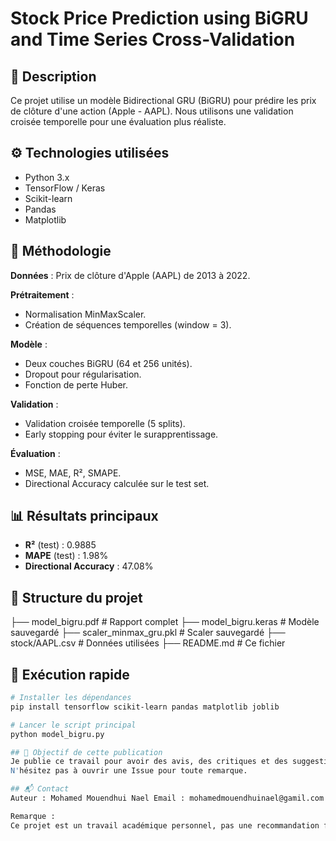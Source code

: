 # Stock Price Prediction using BiGRU and Time Series Cross-Validation 

## 📄 Description 
Ce projet utilise un modèle Bidirectional GRU (BiGRU) pour prédire les prix de clôture d'une action (Apple - AAPL).
Nous utilisons une validation croisée temporelle pour une évaluation plus réaliste. 

## ⚙️ Technologies utilisées 
- Python 3.x 
- TensorFlow / Keras 
- Scikit-learn 
- Pandas 
- Matplotlib 

## 🧪 Méthodologie 
**Données** : Prix de clôture d'Apple (AAPL) de 2013 à 2022. 

**Prétraitement** : 
- Normalisation MinMaxScaler. 
- Création de séquences temporelles (window = 3). 

**Modèle** : 
- Deux couches BiGRU (64 et 256 unités). 
- Dropout pour régularisation. 
- Fonction de perte Huber. 

**Validation** : 
- Validation croisée temporelle (5 splits). 
- Early stopping pour éviter le surapprentissage. 

**Évaluation** : 
- MSE, MAE, R², SMAPE. 
- Directional Accuracy calculée sur le test set. 

## 📊 Résultats principaux 
- **R²** (test) : 0.9885 
- **MAPE** (test) : 1.98% 
- **Directional Accuracy** : 47.08% 

## 📁 Structure du projet
├── model_bigru.pdf        # Rapport complet
├── model_bigru.keras      # Modèle sauvegardé
├── scaler_minmax_gru.pkl  # Scaler sauvegardé
├── stock/AAPL.csv         # Données utilisées
├── README.md              # Ce fichier


## 🚀 Exécution rapide 
```bash
# Installer les dépendances 
pip install tensorflow scikit-learn pandas matplotlib joblib 

# Lancer le script principal 
python model_bigru.py 

## 📢 Objectif de cette publication
Je publie ce travail pour avoir des avis, des critiques et des suggestions d'amélioration avant de soumettre sur des plateformes de prépublication plus grandes.
N'hésitez pas à ouvrir une Issue pour toute remarque.

## 📬 Contact
Auteur : Mohamed Mouendhui Nael Email : mohamedmouendhuinael@gamil.com

Remarque :
Ce projet est un travail académique personnel, pas une recommandation financière.
